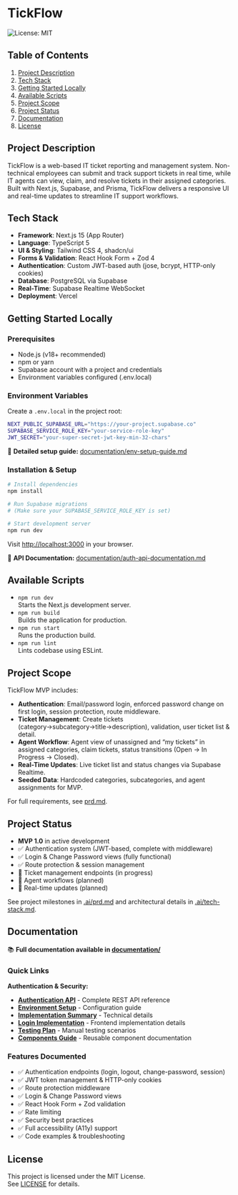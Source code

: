 # TickFlow

![License: MIT](https://img.shields.io/badge/License-MIT-yellow.svg)

## Table of Contents
1. [Project Description](#project-description)  
2. [Tech Stack](#tech-stack)  
3. [Getting Started Locally](#getting-started-locally)  
4. [Available Scripts](#available-scripts)  
5. [Project Scope](#project-scope)  
6. [Project Status](#project-status)  
7. [Documentation](#documentation)  
8. [License](#license)  

## Project Description
TickFlow is a web-based IT ticket reporting and management system. Non-technical employees can submit and track support tickets in real time, while IT agents can view, claim, and resolve tickets in their assigned categories. Built with Next.js, Supabase, and Prisma, TickFlow delivers a responsive UI and real-time updates to streamline IT support workflows.

## Tech Stack
- **Framework**: Next.js 15 (App Router)  
- **Language**: TypeScript 5  
- **UI & Styling**: Tailwind CSS 4, shadcn/ui  
- **Forms & Validation**: React Hook Form + Zod 4  
- **Authentication**: Custom JWT-based auth (jose, bcrypt, HTTP-only cookies)  
- **Database**: PostgreSQL via Supabase  
- **Real-Time**: Supabase Realtime WebSocket  
- **Deployment**: Vercel  

## Getting Started Locally

### Prerequisites
- Node.js (v18+ recommended)  
- npm or yarn  
- Supabase account with a project and credentials  
- Environment variables configured (.env.local)

### Environment Variables
Create a `.env.local` in the project root:
```bash
NEXT_PUBLIC_SUPABASE_URL="https://your-project.supabase.co"
SUPABASE_SERVICE_ROLE_KEY="your-service-role-key"
JWT_SECRET="your-super-secret-jwt-key-min-32-chars"
```

📖 **Detailed setup guide:** [documentation/env-setup-guide.md](./documentation/env-setup-guide.md)

### Installation & Setup
```bash
# Install dependencies
npm install

# Run Supabase migrations
# (Make sure your SUPABASE_SERVICE_ROLE_KEY is set)

# Start development server
npm run dev
```

Visit [http://localhost:3000](http://localhost:3000) in your browser.

📖 **API Documentation:** [documentation/auth-api-documentation.md](./documentation/auth-api-documentation.md)

## Available Scripts
- `npm run dev`  
  Starts the Next.js development server.  
- `npm run build`  
  Builds the application for production.  
- `npm run start`  
  Runs the production build.  
- `npm run lint`  
  Lints codebase using ESLint.

## Project Scope
TickFlow MVP includes:
- **Authentication**: Email/password login, enforced password change on first login, session protection, route middleware.  
- **Ticket Management**: Create tickets (category→subcategory→title→description), validation, user ticket list & detail.  
- **Agent Workflow**: Agent view of unassigned and “my tickets” in assigned categories, claim tickets, status transitions (Open → In Progress → Closed).  
- **Real-Time Updates**: Live ticket list and status changes via Supabase Realtime.  
- **Seeded Data**: Hardcoded categories, subcategories, and agent assignments for MVP.

For full requirements, see [prd.md](.ai/prd.md).

## Project Status
- **MVP 1.0** in active development
- ✅ Authentication system (JWT-based, complete with middleware)
- ✅ Login & Change Password views (fully functional)
- ✅ Route protection & session management
- 🚧 Ticket management endpoints (in progress)
- 🚧 Agent workflows (planned)
- 🚧 Real-time updates (planned)

See project milestones in [.ai/prd.md](.ai/prd.md) and architectural details in [.ai/tech-stack.md](.ai/tech-stack.md).

## Documentation

📚 **Full documentation available in [documentation/](./documentation/)**

### Quick Links

**Authentication & Security:**
- **[Authentication API](./documentation/auth-api-documentation.md)** - Complete REST API reference
- **[Environment Setup](./documentation/env-setup-guide.md)** - Configuration guide
- **[Implementation Summary](./documentation/auth-implementation-summary.md)** - Technical details
- **[Login Implementation](./documentation/login-implementation-complete.md)** - Frontend implementation details
- **[Testing Plan](./documentation/login-testing-plan.md)** - Manual testing scenarios
- **[Components Guide](./documentation/auth-components-guide.md)** - Reusable component documentation

### Features Documented

- ✅ Authentication endpoints (login, logout, change-password, session)
- ✅ JWT token management & HTTP-only cookies
- ✅ Route protection middleware
- ✅ Login & Change Password views
- ✅ React Hook Form + Zod validation
- ✅ Rate limiting
- ✅ Security best practices
- ✅ Full accessibility (A11y) support
- ✅ Code examples & troubleshooting

## License
This project is licensed under the MIT License.  
See [LICENSE](LICENSE) for details.

